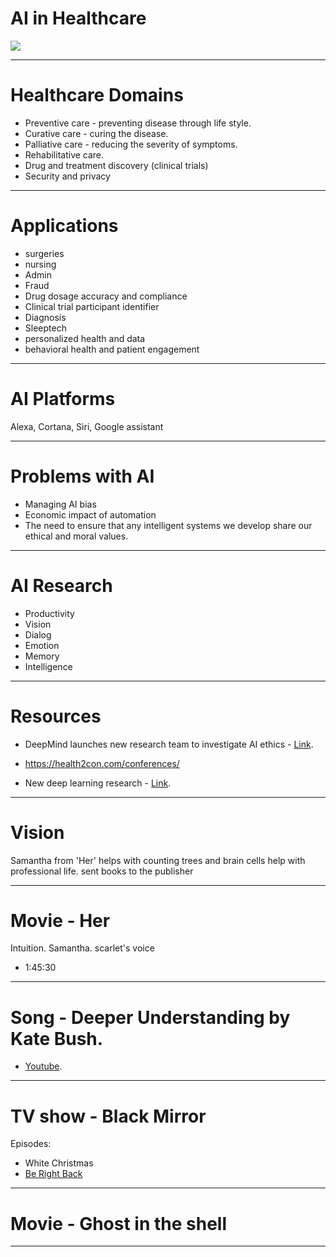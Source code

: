 # AI in Healthcare

![](https://oren.github.io/images/ghost-big.jpg)

---

# Healthcare Domains
* Preventive care - preventing disease through life style.
* Curative care - curing the disease.
* Palliative care - reducing the severity of symptoms.
* Rehabilitative care.
* Drug and treatment discovery (clinical trials)
* Security and privacy

---

# Applications
* surgeries
* nursing
* Admin
* Fraud
* Drug dosage accuracy and compliance
* Clinical trial participant identifier
* Diagnosis
* Sleeptech
* personalized health and data
* behavioral health and patient engagement

---

# AI Platforms
Alexa, Cortana, Siri, Google assistant

---

# Problems with AI
* Managing AI bias
* Economic impact of automation
* The need to ensure that any intelligent systems we develop share our ethical and moral values.

---

# AI Research
* Productivity
* Vision
* Dialog
* Emotion
* Memory
* Intelligence

---

# Resources

* DeepMind launches new research team to investigate AI ethics - [Link](https://www.theverge.com/2017/10/4/16417978/deepmind-ai-ethics-society-research-group).
 
* https://health2con.com/conferences/

* New deep learning research - [Link](http://www.metafilter.com/169839/the-most-important-part-of-learning-is-actually-forgetting).

---

# Vision
Samantha from 'Her' helps with counting trees and brain cells
help with professional life. sent books to the publisher

---

# Movie - Her
Intuition. Samantha. scarlet's voice
* 1:45:30

---

# Song - Deeper Understanding by Kate Bush. 
* [Youtube](
  https://www.youtube.com/watch?v=nzqF_gBpS84).

---

# TV show - Black Mirror
Episodes:
* White Christmas
* [Be Right Back](
  https://en.wikipedia.org/wiki/Be_Right_Back)

---

# Movie - Ghost in the shell

---
